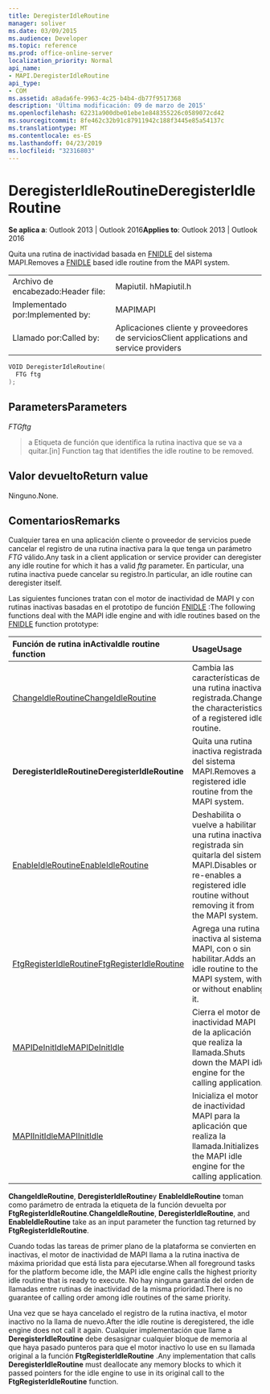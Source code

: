 ```yaml
---
title: DeregisterIdleRoutine
manager: soliver
ms.date: 03/09/2015
ms.audience: Developer
ms.topic: reference
ms.prod: office-online-server
localization_priority: Normal
api_name:
- MAPI.DeregisterIdleRoutine
api_type:
- COM
ms.assetid: a8ada6fe-9963-4c25-b4b4-db77f9517368
description: 'Última modificación: 09 de marzo de 2015'
ms.openlocfilehash: 62231a900dbe01ebe1e848355226c0589072cd42
ms.sourcegitcommit: 8fe462c32b91c87911942c188f3445e85a54137c
ms.translationtype: MT
ms.contentlocale: es-ES
ms.lasthandoff: 04/23/2019
ms.locfileid: "32316803"
---
```

# <a name="deregisteridleroutine"></a><span data-ttu-id="d9879-103">DeregisterIdleRoutine</span><span class="sxs-lookup"><span data-stu-id="d9879-103">DeregisterIdleRoutine</span></span>

  
  
<span data-ttu-id="d9879-104">**Se aplica a**: Outlook 2013 | Outlook 2016</span><span class="sxs-lookup"><span data-stu-id="d9879-104">**Applies to**: Outlook 2013 | Outlook 2016</span></span> 
  
<span data-ttu-id="d9879-105">Quita una rutina de inactividad basada en [FNIDLE](fnidle.md) del sistema MAPI.</span><span class="sxs-lookup"><span data-stu-id="d9879-105">Removes a [FNIDLE](fnidle.md) based idle routine from the MAPI system.</span></span> 
  
|||
|:-----|:-----|
|<span data-ttu-id="d9879-106">Archivo de encabezado:</span><span class="sxs-lookup"><span data-stu-id="d9879-106">Header file:</span></span>  <br/> |<span data-ttu-id="d9879-107">Mapiutil. h</span><span class="sxs-lookup"><span data-stu-id="d9879-107">Mapiutil.h</span></span>  <br/> |
|<span data-ttu-id="d9879-108">Implementado por:</span><span class="sxs-lookup"><span data-stu-id="d9879-108">Implemented by:</span></span>  <br/> |<span data-ttu-id="d9879-109">MAPI</span><span class="sxs-lookup"><span data-stu-id="d9879-109">MAPI</span></span>  <br/> |
|<span data-ttu-id="d9879-110">Llamado por:</span><span class="sxs-lookup"><span data-stu-id="d9879-110">Called by:</span></span>  <br/> |<span data-ttu-id="d9879-111">Aplicaciones cliente y proveedores de servicios</span><span class="sxs-lookup"><span data-stu-id="d9879-111">Client applications and service providers</span></span>  <br/> |
   
```cpp
VOID DeregisterIdleRoutine(
  FTG ftg
);
```

## <a name="parameters"></a><span data-ttu-id="d9879-112">Parameters</span><span class="sxs-lookup"><span data-stu-id="d9879-112">Parameters</span></span>

 <span data-ttu-id="d9879-113">_FTG_</span><span class="sxs-lookup"><span data-stu-id="d9879-113">_ftg_</span></span>
  
> <span data-ttu-id="d9879-114">a Etiqueta de función que identifica la rutina inactiva que se va a quitar.</span><span class="sxs-lookup"><span data-stu-id="d9879-114">[in] Function tag that identifies the idle routine to be removed.</span></span>
    
## <a name="return-value"></a><span data-ttu-id="d9879-115">Valor devuelto</span><span class="sxs-lookup"><span data-stu-id="d9879-115">Return value</span></span>

<span data-ttu-id="d9879-116">Ninguno.</span><span class="sxs-lookup"><span data-stu-id="d9879-116">None.</span></span>
  
## <a name="remarks"></a><span data-ttu-id="d9879-117">Comentarios</span><span class="sxs-lookup"><span data-stu-id="d9879-117">Remarks</span></span>

<span data-ttu-id="d9879-118">Cualquier tarea en una aplicación cliente o proveedor de servicios puede cancelar el registro de una rutina inactiva para la que tenga un parámetro _FTG_ válido.</span><span class="sxs-lookup"><span data-stu-id="d9879-118">Any task in a client application or service provider can deregister any idle routine for which it has a valid  _ftg_ parameter.</span></span> <span data-ttu-id="d9879-119">En particular, una rutina inactiva puede cancelar su registro.</span><span class="sxs-lookup"><span data-stu-id="d9879-119">In particular, an idle routine can deregister itself.</span></span> 
  
<span data-ttu-id="d9879-120">Las siguientes funciones tratan con el motor de inactividad de MAPI y con rutinas inactivas basadas en el prototipo de función [FNIDLE](fnidle.md) :</span><span class="sxs-lookup"><span data-stu-id="d9879-120">The following functions deal with the MAPI idle engine and with idle routines based on the [FNIDLE](fnidle.md) function prototype:</span></span> 
  
|<span data-ttu-id="d9879-121">**Función de rutina inActiva**</span><span class="sxs-lookup"><span data-stu-id="d9879-121">**Idle routine function**</span></span>|<span data-ttu-id="d9879-122">**Usage**</span><span class="sxs-lookup"><span data-stu-id="d9879-122">**Usage**</span></span>|
|:-----|:-----|
|[<span data-ttu-id="d9879-123">ChangeIdleRoutine</span><span class="sxs-lookup"><span data-stu-id="d9879-123">ChangeIdleRoutine</span></span>](changeidleroutine.md) <br/> |<span data-ttu-id="d9879-124">Cambia las características de una rutina inactiva registrada.</span><span class="sxs-lookup"><span data-stu-id="d9879-124">Changes the characteristics of a registered idle routine.</span></span>  <br/> |
|<span data-ttu-id="d9879-125">**DeregisterIdleRoutine**</span><span class="sxs-lookup"><span data-stu-id="d9879-125">**DeregisterIdleRoutine**</span></span> <br/> |<span data-ttu-id="d9879-126">Quita una rutina inactiva registrada del sistema MAPI.</span><span class="sxs-lookup"><span data-stu-id="d9879-126">Removes a registered idle routine from the MAPI system.</span></span>  <br/> |
|[<span data-ttu-id="d9879-127">EnableIdleRoutine</span><span class="sxs-lookup"><span data-stu-id="d9879-127">EnableIdleRoutine</span></span>](enableidleroutine.md) <br/> |<span data-ttu-id="d9879-128">Deshabilita o vuelve a habilitar una rutina inactiva registrada sin quitarla del sistema MAPI.</span><span class="sxs-lookup"><span data-stu-id="d9879-128">Disables or re-enables a registered idle routine without removing it from the MAPI system.</span></span>  <br/> |
|[<span data-ttu-id="d9879-129">FtgRegisterIdleRoutine</span><span class="sxs-lookup"><span data-stu-id="d9879-129">FtgRegisterIdleRoutine</span></span>](ftgregisteridleroutine.md) <br/> |<span data-ttu-id="d9879-130">Agrega una rutina inactiva al sistema MAPI, con o sin habilitar.</span><span class="sxs-lookup"><span data-stu-id="d9879-130">Adds an idle routine to the MAPI system, with or without enabling it.</span></span>  <br/> |
|[<span data-ttu-id="d9879-131">MAPIDeInitIdle</span><span class="sxs-lookup"><span data-stu-id="d9879-131">MAPIDeInitIdle</span></span>](mapideinitidle.md) <br/> |<span data-ttu-id="d9879-132">Cierra el motor de inactividad MAPI de la aplicación que realiza la llamada.</span><span class="sxs-lookup"><span data-stu-id="d9879-132">Shuts down the MAPI idle engine for the calling application.</span></span>  <br/> |
|[<span data-ttu-id="d9879-133">MAPIInitIdle</span><span class="sxs-lookup"><span data-stu-id="d9879-133">MAPIInitIdle</span></span>](mapiinitidle.md) <br/> |<span data-ttu-id="d9879-134">Inicializa el motor de inactividad MAPI para la aplicación que realiza la llamada.</span><span class="sxs-lookup"><span data-stu-id="d9879-134">Initializes the MAPI idle engine for the calling application.</span></span>  <br/> |
   
 <span data-ttu-id="d9879-135">**ChangeIdleRoutine**, **DeregisterIdleRoutine**y **EnableIdleRoutine** toman como parámetro de entrada la etiqueta de la función devuelta por **FtgRegisterIdleRoutine**.</span><span class="sxs-lookup"><span data-stu-id="d9879-135">**ChangeIdleRoutine**, **DeregisterIdleRoutine**, and **EnableIdleRoutine** take as an input parameter the function tag returned by **FtgRegisterIdleRoutine**.</span></span> 
  
<span data-ttu-id="d9879-136">Cuando todas las tareas de primer plano de la plataforma se convierten en inactivas, el motor de inactividad de MAPI llama a la rutina inactiva de máxima prioridad que está lista para ejecutarse.</span><span class="sxs-lookup"><span data-stu-id="d9879-136">When all foreground tasks for the platform become idle, the MAPI idle engine calls the highest priority idle routine that is ready to execute.</span></span> <span data-ttu-id="d9879-137">No hay ninguna garantía del orden de llamadas entre rutinas de inactividad de la misma prioridad.</span><span class="sxs-lookup"><span data-stu-id="d9879-137">There is no guarantee of calling order among idle routines of the same priority.</span></span> 
  
<span data-ttu-id="d9879-138">Una vez que se haya cancelado el registro de la rutina inactiva, el motor inactivo no la llama de nuevo.</span><span class="sxs-lookup"><span data-stu-id="d9879-138">After the idle routine is deregistered, the idle engine does not call it again.</span></span> <span data-ttu-id="d9879-139">Cualquier implementación que llame a **DeregisterIdleRoutine** debe desasignar cualquier bloque de memoria al que haya pasado punteros para que el motor inactivo lo use en su llamada original a la función **FtgRegisterIdleRoutine** .</span><span class="sxs-lookup"><span data-stu-id="d9879-139">Any implementation that calls **DeregisterIdleRoutine** must deallocate any memory blocks to which it passed pointers for the idle engine to use in its original call to the **FtgRegisterIdleRoutine** function.</span></span> 
  

